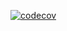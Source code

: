 [![codecov](https://codecov.io/gh/architecture-solution/opensourceEnv/branch/master/graph/badge.svg?token=5D19N2XADT)](https://codecov.io/gh/architecture-solution/opensourceEnv)

